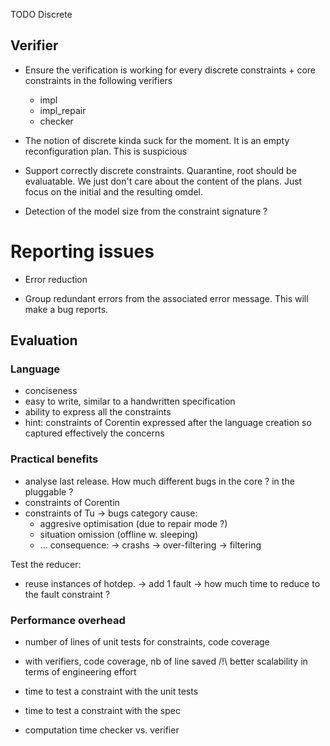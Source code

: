TODO Discrete


## Verifier

* Ensure the verification is working for every discrete constraints + core constraints in the following verifiers
	* impl
	* impl_repair
	* checker

* The notion of discrete kinda suck for the moment. It is an empty reconfiguration plan. This is suspicious

* Support correctly discrete constraints. Quarantine, root should be evaluatable. We just don't care about the content of the plans. Just focus on the initial and the resulting omdel.

* Detection of the model size from the constraint signature ?

# Reporting issues

* Error reduction

* Group redundant errors from the associated error message. This will make a bug reports.

## Evaluation

### Language

- conciseness
- easy to write, similar to a handwritten specification
- ability to express all the constraints
- hint: constraints of Corentin expressed after the language creation so captured effectively the concerns

### Practical benefits

- analyse last release. How much different bugs in the core ? in the pluggable ? 
- constraints of Corentin
- constraints of Tu
 -> bugs category
  cause:  	
  	- aggresive optimisation (due to repair mode ?)
  	- situation omission (offline w. sleeping)
  	- ...
  consequence:
  	-> crashs
  	-> over-filtering
  	-> filtering

Test the reducer:
- reuse instances of hotdep.
-> add 1 fault
-> how much time to reduce to the fault constraint ?

### Performance overhead
- number of lines of unit tests for constraints, code coverage
- with verifiers, code coverage, nb of line saved
  /!\ better scalability in terms of engineering effort
- time to test a constraint with the unit tests
- time to test a constraint with the spec

- computation time checker vs. verifier
